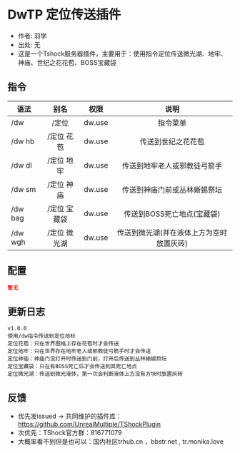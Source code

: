 # DwTP 定位传送插件

- 作者: 羽学
- 出处: 无
- 这是一个Tshock服务器插件，主要用于：使用指令定位传送微光湖、地牢、神庙、世纪之花花苞、BOSS宝藏袋

## 指令

| 语法      |    别名   |           权限           |                    说明                    |
| ------- | :-----: | :--------------------: | :--------------------------------------: |
| /dw     |   /定位   | dw.use |                   指令菜单                   |
| /dw hb  |  /定位 花苞 | dw.use |                 传送到世纪之花花苞                |
| /dw dl  |  /定位 地牢 | dw.use |              传送到地牢老人或邪教徒弓箭手              |
| /dw sm  |  /定位 神庙 | dw.use |              传送到神庙门前或丛林蜥蜴祭坛              |
| /dw bag | /定位 宝藏袋 | dw.use |    传送到BOSS死亡地点(宝藏袋)   |
| /dw wgh | /定位 微光湖 | dw.use | 传送到微光湖(并在液体上方为空时放置灰砖) |

## 配置

```json
暂无
```

## 更新日志

```
v1.0.0
使用/dw指令传送到定位地标
定位花苞：只在世界图格上存在花苞时才会传送
定位地牢：只在世界存在地牢老人或邪教徒弓箭手时才会传送
定位神庙：神庙门没打开时传送到门前，打开后传送到丛林蜥蜴祭坛
定位宝藏袋：只在有BOSS死亡后才会传送到其死亡地点
定位微光湖：传送到微光液体，第一次会判断液体上方没有方块时放置灰砖
```

## 反馈

- 优先发issued -> 共同维护的插件库：https://github.com/UnrealMultiple/TShockPlugin
- 次优先：TShock官方群：816771079
- 大概率看不到但是也可以：国内社区trhub.cn ，bbstr.net , tr.monika.love
